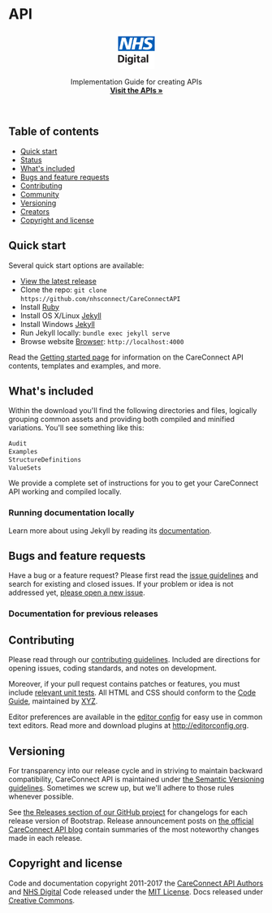 # API

<p align="center">
    <img src="images/logo.png" height=72>
  </a>

  <p align="center">
    Implementation Guide for creating APIs
    <br>
    <a href="#"><strong>Visit the APIs &raquo;</strong></a>
  </p>
</p>

<br>

## Table of contents

- [Quick start](#quick-start)
- [Status](#status)
- [What's included](#whats-included)
- [Bugs and feature requests](#bugs-and-feature-requests)
- [Contributing](#contributing)
- [Community](#community)
- [Versioning](#versioning)
- [Creators](#creators)
- [Copyright and license](#copyright-and-license)

## Quick start

Several quick start options are available:

- [View the latest release]( )
- Clone the repo: `git clone https://github.com/nhsconnect/CareConnectAPI`
- Install [Ruby](https://www.ruby-lang.org/en/documentation/installation/#homebrew)
- Install OS X/Linux [Jekyll](https://jekyllrb.com/docs/installation/)
- Install Windows [Jekyll](https://jekyllrb.com/docs/windows/)
- Run Jekyll locally: `bundle exec jekyll serve`
- Browse website [Browser](http://localhost:4000): `http://localhost:4000`

Read the [Getting started page](#) for information on the CareConnect API contents, templates and examples, and more.

## What's included

Within the download you'll find the following directories and files, logically grouping common assets and providing both compiled and minified variations. You'll see something like this:

```
Audit
Examples
StructureDefinitions
ValueSets
```

We provide a complete set of instructions for you to get your CareConnect API working and compiled locally.

### Running documentation locally

Learn more about using Jekyll by reading its [documentation](https://jekyllrb.com/docs/home/).

## Bugs and feature requests

Have a bug or a feature request? Please first read the [issue guidelines](https://github.com/nhsconnect/CareConnectAPI/master/CONTRIBUTING.md#using-the-issue-tracker) and search for existing and closed issues. If your problem or idea is not addressed yet, [please open a new issue](https://github.com/nhsconnect/CareConnectAPI/issues/new).


### Documentation for previous releases



## Contributing

Please read through our [contributing guidelines](). Included are directions for opening issues, coding standards, and notes on development.

Moreover, if your pull request contains patches or features, you must include [relevant unit tests](). All HTML and CSS should conform to the [Code Guide](), maintained by [XYZ]().

Editor preferences are available in the [editor config]() for easy use in common text editors. Read more and download plugins at <http://editorconfig.org>.

## Versioning

For transparency into our release cycle and in striving to maintain backward compatibility, CareConnect API is maintained under [the Semantic Versioning guidelines](http://semver.org/). Sometimes we screw up, but we'll adhere to those rules whenever possible.

See [the Releases section of our GitHub project](https://github.com/nhsconnect/CareConnectAPI/releases) for changelogs for each release version of Bootstrap. Release announcement posts on [the official CareConnect API blog](#) contain summaries of the most noteworthy changes made in each release.



## Copyright and license

Code and documentation copyright 2011-2017 the [CareConnect API Authors](#) and [NHS Digital](#) Code released under the [MIT License](#). Docs released under [Creative Commons](#).
